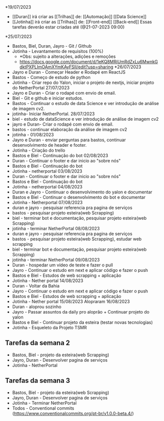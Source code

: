 *19/07/2023
- [[Duran]] irá criar as [[Trilhas]] de:
		[[Automação]]
		[[Data Science]]
- [[Jotinha]] irá criar as [[Trilhas]] de:
		[[Front-end]]
		[[Back-end]]
	Essas tarefas deverão estar criadas até (@21-07-2023 09:00)

*25/07/2023
-  Bastos, Biel, Duran, Jayro  - Git / Github
-  Jotinha - Levantamento de requisitos (100%) 
	- *Obs: sujeito a alterações, adições e remoções
	- https://docs.google.com/document/d/1eKQ8MRiUmRdZxLu6MwnkGdktPXPLImOAmXYmKAyFSII/edit?usp=sharing
*26/07/2023
- Jayro e Duran - Começar Header e Rodapé em ReactJS
- Bastos - Começo de estudo de python
- Jotinha - Criar repo do Yalon, iniciar o projeto de nextjs, iniciar projeto do NetherPortal
27/07/2023
- Jayro e Duran - Criar o rodapé com envio de email.
- Biel - Git e github e iniciar estudos.
 - Bastos - Continuar o estudo de data Science e ver introdução de análise de imagem cv2.
 - jotinha- Iniciar NetherPortal.
28/07/2023
- biel - estudo de dataScience e ver introdução de análise de imagem cv2
- jayro e Duran- Criar o rodapé com envio de email.
- bastos - continuar elaboração da análise de imagem cv2
- jotinha - 
 01/08/2023
 - Jayro e Duran - enviar perguntas para bastos, continuar desenvolvimento de header e footer.
 - Jotinha - Criação do trello
 - Bastos e Biel - Continuação do bot
 02/08/2023
 - Duran - Continuar o footer e dar inicio ao "sobre nós"
 - Bastos e Biel - Continuação do bot
 - Jotinha - netherportal
  03/08/2023
 - Duran - Continuar o footer e dar inicio ao "sobre nós"
 - Bastos e Biel - Continuação do bot
 - Jotinha - netherportal
 04/08/2023
 - Duran e Jayro - Continuar o desenvolvimento do yalon e documentar
 - Bastos e Biel - Continuar o desenvolvimento do bot e documentar
 - Jotinha - Netherportal
 07/08/2023
 - duran e jayro - pesquisar referencia pra pagina de serviços 
 - bastos - pesquisar projeto esteira(web Scrapping)
 - biel - terminar bot e documentação, pesquisar projeto esteira(web Scrapping)
 - jotinha - terminar NetherPortal
  08/08/2023
 - duran e jayro - pesquisar referencia pra pagina de serviços 
 - bastos - pesquisar projeto esteira(web Scrapping), estudar web scrapping
 - biel - terminar bot e documentação, pesquisar projeto esteira(web Scrapping)
 - jotinha - terminar NetherPortal
 09/08/2023
 - Duran - hospedar um vídeo de teste e fazer o pull
 - Jayro - Continuar o estudo em next e aplicar código e fazer o push
 - Bastos e Biel - Estudos de web scrapping + aplicação
 - Jotinha - Nether portal
 14/08/2023
 - Duran - Voltar da Bahia
 - Jayro - Continuar o estudo em next e aplicar código e fazer o push
 - Bastos e Biel - Estudos de web scrapping + aplicação
 - Jotinha - Nether portal
 15/08/2023
 Alopraram
 16/08/2023
 - Duran - aloprou sozinho
 - Jayro - Passar assuntos da daily pro aloprão + Continuar projeto do yalon
 - Bastos e Biel - Continuar projeto da esteira (testar novas tecnologias)
 - Jotinha - Esqueleto da Projeto TSMR
## Tarefas da semana 2 
- Bastos, Biel - projeto da esteira(web Scrapping)
- Jayro, Duran - Desenvolver pagina de serviços
- Jotinha - NetherPortal
## Tarefas da semana 3
- Bastos, Biel - projeto da esteira(web Scrapping)
- Jayro, Duran - Desenvolver pagina de serviços
- Jotinha - Terminar NetherPortal
- Todos - Conventional commits (https://www.conventionalcommits.org/pt-br/v1.0.0-beta.4/)